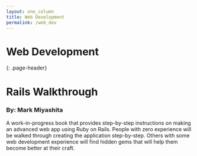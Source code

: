 ```yaml
---
layout: one_column
title: Web Development
permalink: /web_dev
---
```

# Web Development
{: .page-header}

# Rails Walkthrough
### By: Mark Miyashita

A work-in-progress book that provides step-by-step instructions on making an advanced web app using Ruby on Rails. People with zero experience will be walked through creating the application step-by-step. Others with some web development experience will find hidden gems that will help them become better at their craft.
